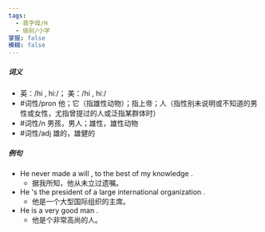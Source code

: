 ```yaml
---
tags:
  - 首字母/H
  - 级别/小学
掌握: false
模糊: false
---
```

##### 词义
- 英：/hi , hiː/； 美：/hi , hiː/
- #词性/pron  他；它（指雄性动物）；指上帝；人（指性别未说明或不知道的男性或女性，尤指曾提过的人或泛指某群体时）
- #词性/n  男孩，男人；雄性，雄性动物
- #词性/adj  雄的，雄健的
##### 例句
- He never made a will , to the best of my knowledge .
	- 据我所知，他从未立过遗嘱。
- He 's the president of a large international organization .
	- 他是一个大型国际组织的主席。
- He is a very good man .
	- 他是个非常高尚的人。
